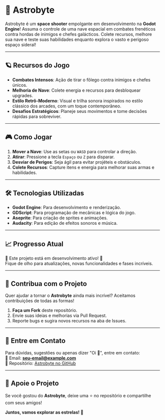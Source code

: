 # 🚀 **Astrobyte**  

Astrobyte é um **space shooter** empolgante em desenvolvimento na **Godot Engine**! Assuma o controle de uma nave espacial em combates frenéticos contra hordas de inimigos e chefes galácticos. Colete recursos, melhore sua nave e teste suas habilidades enquanto explora o vasto e perigoso espaço sideral!  

---

## 🪐 **Recursos do Jogo**  

- **Combates Intensos**: Ação de tirar o fôlego contra inimigos e chefes únicos.
- **Melhoria de Nave**: Colete energia e recursos para desbloquear upgrades.
- **Estilo Retrô-Moderno**: Visual e trilha sonora inspirados no estilo clássico dos arcades, com um toque contemporâneo.
- **Desafios Estratégicos**: Planeje seus movimentos e tome decisões rápidas para sobreviver.

---

## 🎮 **Como Jogar**  

1. **Mover a Nave**: Use as setas ou `WASD` para controlar a direção.
2. **Atirar**: Pressione a tecla `Espaço` ou `Z` para disparar.
3. **Desviar de Perigos**: Seja ágil para evitar projéteis e obstáculos.
4. **Colete Recursos**: Capture itens e energia para melhorar suas armas e habilidades.

---

## 🛠️ **Tecnologias Utilizadas**  

- **Godot Engine**: Para desenvolvimento e renderização.
- **GDScript**: Para programação de mecânicas e lógica do jogo.
- **Aseprite**: Para criação de sprites e animações.
- **Audacity**: Para edição de efeitos sonoros e música.

---

## 📈 **Progresso Atual**  

🚧 Este projeto está em desenvolvimento ativo! 🚧  
Fique de olho para atualizações, novas funcionalidades e fases incríveis.  

---

## 🤝 **Contribua com o Projeto**  

Quer ajudar a tornar o **Astrobyte** ainda mais incrível? Aceitamos contribuições de todas as formas!  

1. **Faça um Fork** deste repositório.  
2. Envie suas ideias e melhorias via Pull Request.  
3. Reporte bugs e sugira novos recursos na aba de Issues.  

---

## 📣 **Entre em Contato**  

Para dúvidas, sugestões ou apenas dizer "Oi 👋", entre em contato:  
📧 Email: **[seu-email@example.com](mailto:seu-email@example.com)**  
🌌 Repositório: [Astrobyte no GitHub](https://github.com/nidaime-two/Astrobyte)  

---

## 🌟 **Apoie o Projeto**  

Se você gostou do **Astrobyte**, deixe uma ⭐ no repositório e compartilhe com seus amigos!  

**Juntos, vamos explorar as estrelas! 🌠**
